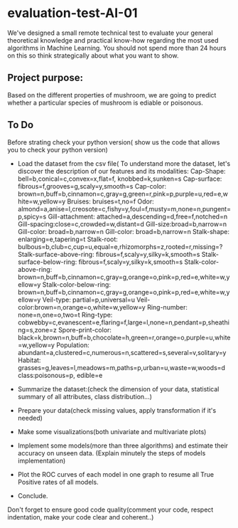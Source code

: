 # evaluation-test-AI-01

We've designed a small remote technical test to evaluate your general theoretical knowledge and practical know-how regarding the most used algorithms in Machine Learning. You should not spend more than 24 hours on this so think strategically about what you want to show.

## Project purpose:
Based on the different properties of mushroom, we are going to predict whether a particular species of mushroom is ediable or poisonous. 

## To Do

Before strating check your python version( show us the code that allows you to check your python version)
* Load the dataset from the csv file( To understand more the dataset, let's discover the description of our features and its modalities:
Cap-Shape: bell=b,conical=c,convex=x,flat=f, knobbed=k,sunken=s
Cap-surface: fibrous=f,grooves=g,scaly=y,smooth=s
Cap-color: brown=n,buff=b,cinnamon=c,gray=g,green=r,pink=p,purple=u,red=e,white=w,yellow=y
Bruises: bruises=t,no=f
Odor: almond=a,anise=l,creosote=c,fishy=y,foul=f,musty=m,none=n,pungent=p,spicy=s
Gill-attachment: attached=a,descending=d,free=f,notched=n
Gill-spacing:close=c,crowded=w,distant=d
Gill-size:broad=b,narrow=n
Gill-color: broad=b,narrow=n
Gill-color: broad=b,narrow=n
Stalk-shape: enlarging=e,tapering=t
Stalk-root: bulbous=b,club=c,cup=u,equal=e,rhizomorphs=z,rooted=r,missing=?
Stalk-surface-above-ring: fibrous=f,scaly=y,silky=k,smooth=s
Stalk-surface-below-ring: fibrous=f,scaly=y,silky=k,smooth=s
Stalk-color-above-ring: brown=n,buff=b,cinnamon=c,gray=g,orange=o,pink=p,red=e,white=w,yellow=y
Stalk-color-below-ring: brown=n,buff=b,cinnamon=c,gray=g,orange=o,pink=p,red=e,white=w,yellow=y
Veil-type: partial=p,universal=u
Veil-color:brown=n,orange=o,white=w,yellow=y
Ring-number: none=n,one=o,two=t
Ring-type: cobwebby=c,evanescent=e,flaring=f,large=l,none=n,pendant=p,sheathing=s,zone=z
Spore-print-color: black=k,brown=n,buff=b,chocolate=h,green=r,orange=o,purple=u,white=w,yellow=y
Population: abundant=a,clustered=c,numerous=n,scattered=s,several=v,solitary=y
Habitat: grasses=g,leaves=l,meadows=m,paths=p,urban=u,waste=w,woods=d
class:poisonous=p, edible=e

* Summarize the dataset:(check the dimension of your data, statistical summary of all attributes, class distribution...)
* Prepare your data(check missing values, apply transformation if it's needed)
* Make some visualizations(both univariate and multivariate plots)
* Implement some models(more than three algorithms) and estimate their accuracy on unseen data. (Explain minutely the steps of models implementation)
* Plot the ROC curves of each model in one graph to resume all True Positive rates of all models.
* Conclude.

Don't forget to ensure good code quality(comment your code, respect indentation, make your code clear and coherent..)

